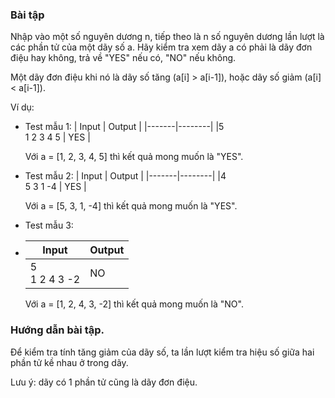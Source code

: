 ### Bài tập
Nhập vào một số nguyên dương  n, tiếp theo là n số nguyên dương lần lượt là các phần tử của một dãy số a. Hãy kiểm tra xem dãy a có phải là dãy đơn điệu hay không, trả về "YES" nếu có, "NO" nếu không.

Một dãy đơn điệu khi nó là dãy số tăng (a[i] > a[i-1]), hoặc dãy số giảm (a[i] < a[i-1]).

Ví dụ:
- Test mẫu 1:
  | Input | Output |
  |-------|--------|
  |5<br>1 2 3 4 5 | YES |

  Với a = [1, 2, 3, 4, 5] thì kết quả mong muốn là "YES".

- Test mẫu 2:
  | Input | Output |
  |-------|--------|
  |4<br>5 3 1 -4 | YES |

  Với a = [5, 3, 1, -4] thì kết quả mong muốn là "YES".

- Test mẫu 3:
- | Input | Output |
  |-------|--------|
  |5<br>1 2 4 3 -2 | NO |

  Với a = [1, 2, 4, 3, -2] thì kết quả mong muốn là "NO".

### Hướng dẫn bài tập.
Để kiểm tra tính tăng giảm của dãy số, ta lần lượt kiểm tra hiệu số giữa hai phần tử kề nhau ở trong dãy.

Lưu ý: dãy có 1 phần tử cũng là dãy đơn điệu.